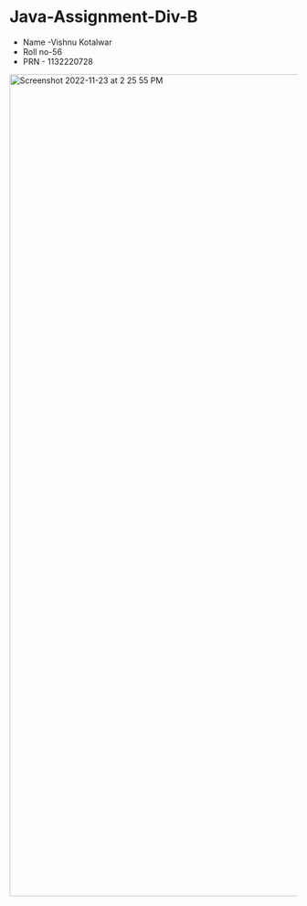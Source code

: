 # Java-Assignment-Div-B

- Name -Vishnu Kotalwar
- Roll no-56
- PRN - 1132220728
<img width="1440" alt="Screenshot 2022-11-23 at 2 25 55 PM" src="https://user-images.githubusercontent.com/115207068/203506741-556a4056-f3b8-401b-97a1-b6a52a6c9750.png">

